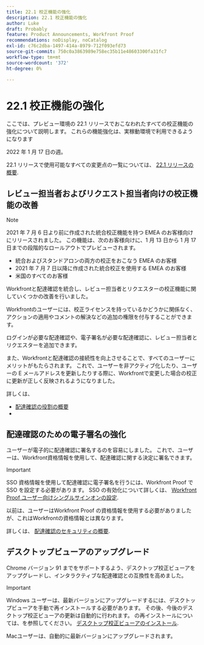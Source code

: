 ```yaml
---
title: 22.1 校正機能の強化
description: 22.1 校正機能の強化
author: Luke
draft: Probably
feature: Product Announcements, Workfront Proof
recommendations: noDisplay, noCatalog
exl-id: c76c2dba-1497-414a-8979-712f093efd73
source-git-commit: 750c0a3863989e758ec35b11e48603300fa31fc7
workflow-type: tm+mt
source-wordcount: '372'
ht-degree: 0%

---
```


# 22.1 校正機能の強化

ここでは、プレビュー環境の 22.1 リリースでおこなわれたすべての校正機能の強化について説明します。 これらの機能強化は、実稼動環境で利用できるようになります

<!--
<MadCap:conditionalText data-mc-conditions="QuicksilverOrClassic.Draft mode">
in January 2022
</MadCap:conditionalText>
-->

2022 年 1 月 17 日の週。

22.1 リリースで使用可能なすべての変更点の一覧については、 [22.1 リリースの概要](../../../product-announcements/product-releases/22.1-release-activity/22-1-release-overview.md).

## レビュー担当者およびリクエスト担当者向けの校正機能の改善

>[!NOTE]
>
>2021 年 7 月 6 日より前に作成された統合校正機能を持つ EMEA のお客様向けにリリースされました。 この機能は、次のお客様向けに、1 月 13 日から 1 月 17 日までの段階的なロールアウトでプレビューされます。
>* 統合およびスタンドアロンの両方の校正をおこなう EMEA のお客様
>* 2021 年 7 月 7 日以降に作成された統合校正を使用する EMEA のお客様
>* 米国のすべてのお客様
>

Workfrontと配達確認を統合し、レビュー担当者とリクエスターの校正機能に関していくつかの改善を行いました。

Workfrontのユーザーには、校正ライセンスを持っているかどうかに関係なく、アクションの適用やコメントの解決などの追加の権限を付与することができます。

ログインが必要な配達確認や、電子署名が必要な配達確認に、レビュー担当者とリクエスターを追加できます。

また、Workfrontと配達確認の接続性を向上させることで、すべてのユーザーにメリットがもたらされます。 これで、ユーザーを非アクティブ化したり、ユーザーの E メールアドレスを更新したりする際に、Workfrontで変更した場合の校正に更新が正しく反映されるようになりました。

詳しくは、

* [配達確認の役割の概要](../../../review-and-approve-work/proofing/proofing-overview/proof-roles.md)
*  

## 配達確認のための電子署名の強化

ユーザーが電子的に配達確認に署名するのを容易にしました。 これで、ユーザーは、Workfront資格情報を使用して、配達確認に関する決定に署名できます。

>[!IMPORTANT]
>
>SSO 資格情報を使用して配達確認に電子署名を行うには、Workfront Proof で SSO を設定する必要があります。 SSO の有効化について詳しくは、 [Workfront Proof ユーザー向けシングルサインオンの設定](../../../workfront-proof/wp-acct-admin/account-settings/configure-sso-for-wp-users.md).

以前は、ユーザーはWorkfront Proof の資格情報を使用する必要がありましたが、これはWorkfrontの資格情報とは異なります。

詳しくは、 [配達確認のセキュリティの概要](../../../review-and-approve-work/proofing/proofing-overview/proof-security-overview.md).

## デスクトップビューアのアップグレード

Chrome バージョン 91 までをサポートするよう、デスクトップ校正ビューアをアップグレードし、インタラクティブな配達確認との互換性を高めました。

>[!IMPORTANT]
>
>Windows ユーザーは、最新バージョンにアップグレードするには、デスクトップビューアを手動で再インストールする必要があります。 その後、今後のデスクトップ校正ビューアの更新は自動的に行われます。 の再インストールについては、を参照してください。 [デスクトップ校正ビューアのインストール](../../../review-and-approve-work/proofing/use-the-desktop-proofing-viewer/installing-desktop-proofing-viewer.md).

Macユーザーは、自動的に最新バージョンにアップグレードされます。
